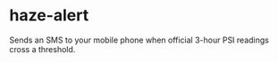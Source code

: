haze-alert
==========

Sends an SMS to your mobile phone when official 3-hour PSI readings cross a threshold.
